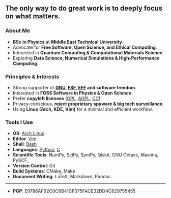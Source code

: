 ## The only way to do great work is to deeply focus on what matters.

### About Me
- **BSc in Physics** at **Middle East Technical University**.
- Advocate for **Free Software, Open Science, and Ethical Computing**.
- Interested in **Quantum Computing & Computational Materials Science**.
- Exploring **Data Science, Numerical Simulations & High-Performance Computing**.

### Principles & Interests
- Strong supporter of **[GNU](https://en.wikipedia.org/wiki/GNU_Project), [FSF](https://www.fsf.org/), [EFF](https://www.eff.org/) and software freedom**.
- Interested in **FOSS Software in Physics & Open Science**.
- Prefer **copyleft licenses** ([GPL](https://www.gnu.org/licenses/quick-guide-gplv3.html), [AGPL](https://fossa.com/blog/open-source-software-licenses-101-agpl-license/), [CC](https://creativecommons.org/share-your-work/cclicenses/)).
- Privacy-conscious, **reject proprietary spyware & big tech surveillance**.
- Using **Linux (Arch, KDE, Vim)** for a minimal and efficient workflow.

### Tools I Use
- **OS**: [Arch Linux](https://wiki.archlinux.org/title/Arch_Linux)
- **Editor**: [Vim](https://www.vim.org/)
- **Shell**: [Bash](https://www.gnu.org/software/bash/)
- **Languages**: [Python](https://www.w3schools.com/python/), [C](https://www.w3schools.com/c/index.php)
- **Scientific Tools**: NumPy, SciPy, SymPy, Qiskit, GNU Octave, Maxima, PySCF, 
- **Version Control**: Git
- **Build Systems**: CMake, Make
- **Document Writing**: LaTeX, Markdown, Pandoc
---
- **PGP**: E9786AF92C0C6B41CF075FACE32DD4C629755455
